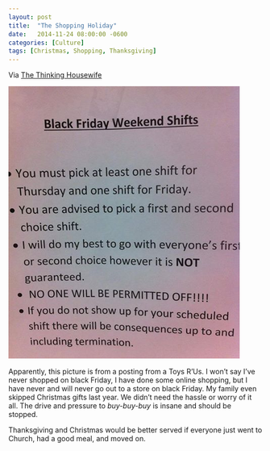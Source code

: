 ```yaml
---
layout: post
title:  "The Shopping Holiday"
date:   2014-11-24 08:00:00 -0600
categories: [Culture]
tags: [Christmas, Shopping, Thanksgiving]
---
```


Via [The Thinking Housewife](http://www.thinkinghousewife.com/wp/2014/11/thanksgiving-the-shopping-holiday/)

![pic](/assets/2014/11/black-friday-weekend-shift.jpg)

Apparently, this picture is from a posting from a Toys R’Us. I won’t say I’ve never shopped on black Friday, I have done some online shopping, but I have never and will never go out to a store on black Friday. My family even skipped Christmas gifts last year. We didn’t need the hassle or worry of it all. The drive and pressure to *buy-buy-buy* is insane and should be stopped.

Thanksgiving and Christmas would be better served if everyone just went to Church, had a good meal, and moved on.
